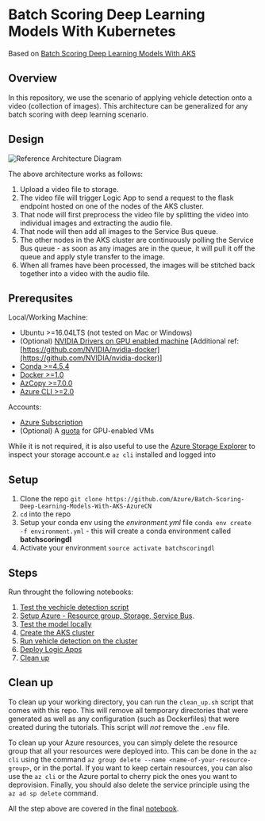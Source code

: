 
# Batch Scoring Deep Learning Models With Kubernetes
Based on [Batch Scoring Deep Learning Models With AKS](https://github.com/Azure/Batch-Scoring-Deep-Learning-Models-With-AKS)

## Overview
In this repository, we use the scenario of applying vehicle detection onto a video (collection of images). This architecture can be generalized for any batch scoring with deep learning scenario.

## Design
![Reference Architecture Diagram](https://happypathspublic.blob.core.windows.net/assets/batch_scoring_for_dl/batchscoringdl-aks-architecture-diagram.PNG)

The above architecture works as follows:
1. Upload a video file to storage.
2. The video file will trigger Logic App to send a request to the flask endpoint hosted on one of the nodes of the AKS cluster.
3. That node will first preprocess the video file by splitting the video into individual images and extracting the audio file.
4. That node will then add all images to the Service Bus queue.
5. The other nodes in the AKS cluster are continuously polling the Service Bus queue - as soon as any images are in the queue, it will pull it off the queue and apply style transfer to the image.
6. When all frames have been processed, the images will be stitched back together into a video with the audio file.

## Prerequsites

Local/Working Machine:
- Ubuntu >=16.04LTS (not tested on Mac or Windows)
- (Optional) [NVIDIA Drivers on GPU enabled machine](https://linuxconfig.org/how-to-install-the-nvidia-drivers-on-ubuntu-18-04-bionic-beaver-linux) [Additional ref: [https://github.com/NVIDIA/nvidia-docker](https://github.com/NVIDIA/nvidia-docker)]
- [Conda >=4.5.4](https://conda.io/docs/)
- [Docker >=1.0](https://docs.docker.com/install/linux/docker-ce/ubuntu/#install-docker-ce-1) 
- [AzCopy >=7.0.0](https://docs.microsoft.com/en-us/azure/storage/common/storage-use-azcopy-linux?toc=%2fazure%2fstorage%2ffiles%2ftoc.json)
- [Azure CLI >=2.0](https://docs.microsoft.com/en-us/cli/azure/?view=azure-cli-latest)

Accounts:
- [Azure Subscription](https://azure.microsoft.com/en-us/free/) 
- (Optional) A [quota](https://docs.microsoft.com/en-us/azure/azure-supportability/resource-manager-core-quotas-request) for GPU-enabled VMs

While it is not required, it is also useful to use the [Azure Storage Explorer](https://azure.microsoft.com/en-us/features/storage-explorer/) to inspect your storage account.e `az cli` installed and logged into

## Setup

1. Clone the repo `git clone https://github.com/Azure/Batch-Scoring-Deep-Learning-Models-With-AKS-AzureCN`
2. `cd` into the repo
3. Setup your conda env using the _environment.yml_ file `conda env create -f environment.yml` - this will create a conda environment called __batchscoringdl__
4. Activate your environment `source activate batchscoringdl`

## Steps
Run throught the following notebooks:
1. [Test the vechicle detection script](/00_test_neural_vehicle_detection.ipynb)
2. [Setup Azure - Resource group, Storage, Service Bus](/01_setup_azure.ipynb).
3. [Test the model locally](./02_local_testing.ipynb)
4. [Create the AKS cluster](./03_create_aks_cluster.ipynb)
5. [Run vehicle detection on the cluster](./04_vehicle_detection_on_aks.ipynb)
6. [Deploy Logic Apps](./05_deploy_logic_app.ipynb)
7. [Clean up](./06_clean_up.ipynb)

## Clean up
To clean up your working directory, you can run the `clean_up.sh` script that comes with this repo. This will remove all temporary directories that were generated as well as any configuration (such as Dockerfiles) that were created during the tutorials. This script will _not_ remove the `.env` file. 

To clean up your Azure resources, you can simply delete the resource group that all your resources were deployed into. This can be done in the `az cli` using the command `az group delete --name <name-of-your-resource-group>`, or in the portal. If you want to keep certain resources, you can also use the `az cli` or the Azure portal to cherry pick the ones you want to deprovision. Finally, you should also delete the service principle using the `az ad sp delete` command. 

All the step above are covered in the final [notebook](./06_clean_up.ipynb).
